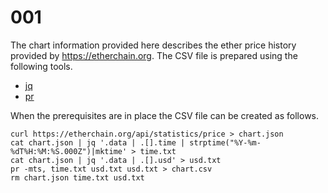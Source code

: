 # 001

The chart information provided here describes the ether price history provided
by https://etherchain.org. The CSV file is prepared using the following tools.

- [jq](https://github.com/stedolan/jq)
- [pr](https://www.gnu.org/software/coreutils/manual/coreutils.html#pr-invocation)

When the prerequisites are in place the CSV file can be created as follows.

```
curl https://etherchain.org/api/statistics/price > chart.json
cat chart.json | jq '.data | .[].time | strptime("%Y-%m-%dT%H:%M:%S.000Z")|mktime' > time.txt
cat chart.json | jq '.data | .[].usd' > usd.txt
pr -mts, time.txt usd.txt usd.txt > chart.csv
rm chart.json time.txt usd.txt
```
